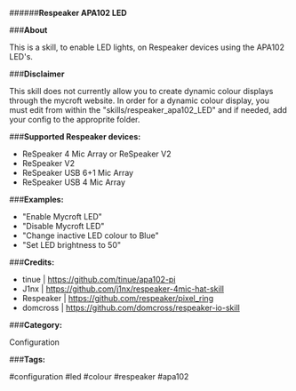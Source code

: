 ######**Respeaker APA102 LED**

###**About**

This is a skill, to enable LED lights, on Respeaker devices using the APA102 LED's.

###**Disclaimer**

This skill does not currently allow you to create dynamic colour displays through the mycroft website.
In order for a dynamic colour display, you must edit from within the "skills/respeaker_apa102_LED" and
if needed, add your config to the approprite folder. 

###**Supported Respeaker devices:**
* ReSpeaker 4 Mic Array or ReSpeaker V2
* ReSpeaker V2
* ReSpeaker USB 6+1 Mic Array
* ReSpeaker USB 4 Mic Array

###**Examples:**
* "Enable Mycroft LED"
* "Disable Mycroft LED"
* "Change inactive LED colour to Blue"
* "Set LED brightness to 50"

###**Credits:**
* tinue         |   https://github.com/tinue/apa102-pi
* J1nx          |   https://github.com/j1nx/respeaker-4mic-hat-skill
* Respeaker     |   https://github.com/respeaker/pixel_ring
* domcross      |   https://github.com/domcross/respeaker-io-skill

###**Category:**

Configuration

###**Tags:**

#configuration #led #colour #respeaker #apa102

